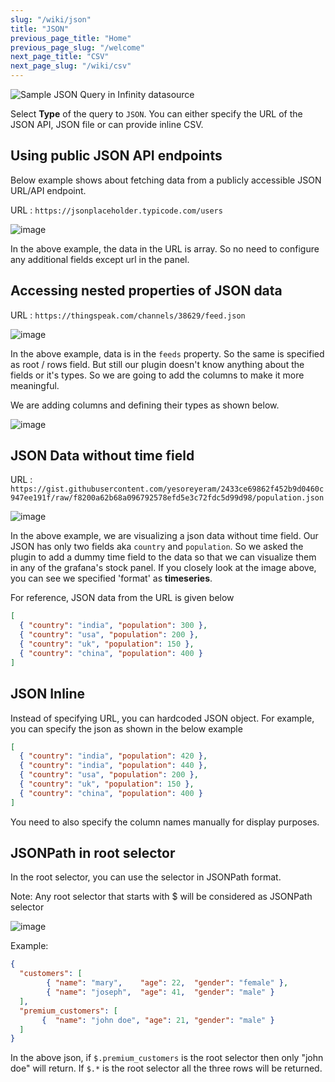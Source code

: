 ```yaml
---
slug: "/wiki/json"
title: "JSON"
previous_page_title: "Home"
previous_page_slug: "/welcome"
next_page_title: "CSV"
next_page_slug: "/wiki/csv"
---
```


![Sample JSON Query in Infinity datasource](https://user-images.githubusercontent.com/153843/108427049-7dd66300-7234-11eb-8d27-cec50945a66c.png#center)

Select **Type** of the query to `JSON`. You can either specify the URL of the JSON API, JSON file or can provide inline CSV.

## Using public JSON API endpoints

Below example shows about fetching data from a publicly accessible JSON URL/API endpoint.

URL : `https://jsonplaceholder.typicode.com/users`

![image](https://user-images.githubusercontent.com/153843/108413678-34314c80-7223-11eb-9cce-603134ec2d48.png#center)

In the above example, the data in the URL is array. So no need to configure any additional fields except url in the panel.

## Accessing nested properties of JSON data

URL : `https://thingspeak.com/channels/38629/feed.json`

![image](https://user-images.githubusercontent.com/153843/108415043-de5da400-7224-11eb-9295-d49fcc18464a.png#center)

In the above example, data is in the `feeds` property. So the same is specified as root / rows field. But still our plugin doesn't know anything about the fields or it's types. So we are going to add the columns to make it more meaningful.

We are adding columns and defining their types as shown below.

![image](https://user-images.githubusercontent.com/153843/108427049-7dd66300-7234-11eb-8d27-cec50945a66c.png#center)

## JSON Data without time field

URL : `https://gist.githubusercontent.com/yesoreyeram/2433ce69862f452b9d0460c947ee191f/raw/f8200a62b68a096792578efd5e3c72fdc5d99d98/population.json`

![image](https://user-images.githubusercontent.com/153843/108415716-cdf9f900-7225-11eb-8e0d-5d767104a080.png#center)

In the above example, we are visualizing a json data without time field. Our JSON  has only two fields aka `country` and `population`.  So we asked the plugin to add a dummy time field to the data so that we can visualize them in any of the grafana's stock panel. If you closely look at the image above, you can see we specified 'format' as **timeseries**.  

For reference, JSON data from the URL is given below

```json
[
  { "country": "india", "population": 300 },
  { "country": "usa", "population": 200 },
  { "country": "uk", "population": 150 },
  { "country": "china", "population": 400 }
]
```

## JSON Inline

Instead of specifying URL, you can hardcoded JSON object. For example, you can specify the json as shown in the below example

```json
[
  { "country": "india", "population": 420 },
  { "country": "india", "population": 440 },
  { "country": "usa", "population": 200 },
  { "country": "uk", "population": 150 },
  { "country": "china", "population": 400 }
]
```

You need to also specify the column names manually for display purposes.

## JSONPath in root selector

In the root selector, you can use the selector in JSONPath format.

Note: Any root selector that starts with $ will be considered as JSONPath selector

![image](https://user-images.githubusercontent.com/153843/100856870-ddb63c80-3483-11eb-8e3c-791c161d3cc7.png#center)

Example:

```json
{
  "customers": [
        { "name": "mary",    "age": 22,  "gender": "female" },
        { "name": "joseph",  "age": 41,  "gender": "male" }
  ],
  "premium_customers": [
       {  "name": "john doe", "age": 21, "gender": "male" }
  ]
}

```

In the above json, if `$.premium_customers` is the root selector then only "john doe" will return. If `$.*` is the root selector all the three rows will be returned.
